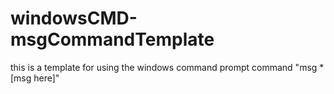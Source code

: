 # windowsCMD-msgCommandTemplate
this is a template for using the windows command prompt command "msg * [msg here]"
